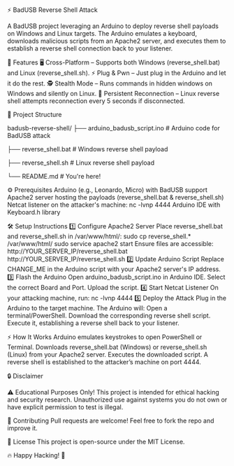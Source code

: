 ⚡️ BadUSB Reverse Shell Attack

A BadUSB project leveraging an Arduino to deploy reverse shell payloads on Windows and Linux targets. The Arduino emulates a keyboard, downloads malicious scripts from an Apache2 server, and executes them to establish a reverse shell connection back to your listener.

🚀 Features
🖥️ Cross-Platform – Supports both Windows (reverse_shell.bat) and Linux (reverse_shell.sh).
⚡️ Plug & Pwn – Just plug in the Arduino and let it do the rest.
🕵️ Stealth Mode – Runs commands in hidden windows on Windows and silently on Linux.
🔄 Persistent Reconnection – Linux reverse shell attempts reconnection every 5 seconds if disconnected.


📂 Project Structure

badusb-reverse-shell/ 
├── arduino_badusb_script.ino # Arduino code for BadUSB attack 

├── reverse_shell.bat # Windows reverse shell payload 

├── reverse_shell.sh # Linux reverse shell payload 

└── README.md # You're here! 

⚙️ Prerequisites
Arduino (e.g., Leonardo, Micro) with BadUSB support
Apache2 server hosting the payloads (reverse_shell.bat & reverse_shell.sh)
Netcat listener on the attacker's machine: nc -lvnp 4444 
Arduino IDE with Keyboard.h library

🛠️ Setup Instructions
1️⃣ Configure Apache2 Server
Place reverse_shell.bat and reverse_shell.sh in /var/www/html/: sudo cp reverse_shell.* /var/www/html/ sudo service apache2 start 
Ensure files are accessible: http://YOUR_SERVER_IP/reverse_shell.bat http://YOUR_SERVER_IP/reverse_shell.sh 
2️⃣ Update Arduino Script
Replace CHANGE_ME in the Arduino script with your Apache2 server's IP address.
3️⃣ Flash the Arduino
Open arduino_badusb_script.ino in Arduino IDE.
Select the correct Board and Port.
Upload the script.
4️⃣ Start Netcat Listener
On your attacking machine, run:
nc -lvnp 4444 
5️⃣ Deploy the Attack
Plug in the Arduino to the target machine.
The Arduino will: 
Open a terminal/PowerShell.
Download the corresponding reverse shell script.
Execute it, establishing a reverse shell back to your listener.

⚡️ How It Works
Arduino emulates keystrokes to open PowerShell or Terminal.
Downloads reverse_shell.bat (Windows) or reverse_shell.sh (Linux) from your Apache2 server.
Executes the downloaded script.
A reverse shell is established to the attacker’s machine on port 4444.

🔒 Disclaimer

⚠️ Educational Purposes Only!
This project is intended for ethical hacking and security research. Unauthorized use against systems you do not own or have explicit permission to test is illegal.

🤝 Contributing
Pull requests are welcome! Feel free to fork the repo and improve it.

📜 License
This project is open-source under the MIT License.

🔥 Happy Hacking! 🚀
